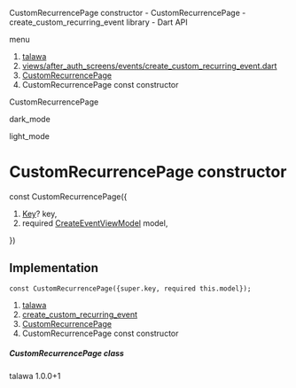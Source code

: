 




CustomRecurrencePage constructor - CustomRecurrencePage - create\_custom\_recurring\_event library - Dart API







menu

1. [talawa](../../index.html)
2. [views/after\_auth\_screens/events/create\_custom\_recurring\_event.dart](../../views_after_auth_screens_events_create_custom_recurring_event/views_after_auth_screens_events_create_custom_recurring_event-library.html)
3. [CustomRecurrencePage](../../views_after_auth_screens_events_create_custom_recurring_event/CustomRecurrencePage-class.html)
4. CustomRecurrencePage const constructor

CustomRecurrencePage


dark\_mode

light\_mode




# CustomRecurrencePage constructor


const
CustomRecurrencePage({

1. [Key](https://api.flutter.dev/flutter/foundation/Key-class.html)? key,
2. required [CreateEventViewModel](../../view_model_after_auth_view_models_event_view_models_create_event_view_model/CreateEventViewModel-class.html) model,

})

## Implementation

```
const CustomRecurrencePage({super.key, required this.model});
```

 


1. [talawa](../../index.html)
2. [create\_custom\_recurring\_event](../../views_after_auth_screens_events_create_custom_recurring_event/views_after_auth_screens_events_create_custom_recurring_event-library.html)
3. [CustomRecurrencePage](../../views_after_auth_screens_events_create_custom_recurring_event/CustomRecurrencePage-class.html)
4. CustomRecurrencePage const constructor

##### CustomRecurrencePage class





talawa
1.0.0+1







